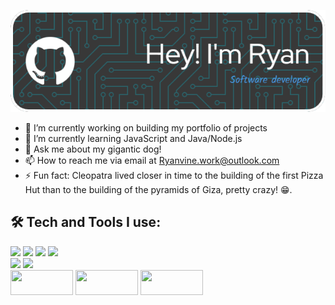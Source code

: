 ![Header](./images/header/github-header-image.png)



- 🔭 I’m currently working on building my portfolio of projects
- 🌱 I’m currently learning JavaScript and Java/Node.js
- 💬 Ask me about my gigantic dog!
- 📫 How to reach me via email at Ryanvine.work@outlook.com
- ⚡ Fun fact: Cleopatra lived closer in time to the building of the first Pizza Hut than to the building of the pyramids of Giza, pretty crazy! 😁.

## 🛠️ Tech and Tools I use:

 <div>
 <img src="https://img.shields.io/badge/HTML5-E34F26?style=for-the-badge&logo=html5&logoColor=white" />
 <img src="https://img.shields.io/badge/CSS3-1572B6?style=for-the-badge&logo=css3&logoColor=white" />
 <img src="https://img.shields.io/badge/JavaScript-323330?style=for-the-badge&logo=javascript&logoColor=F7DF1E" />
 <img src = "https://img.shields.io/badge/Java-ED8B00?style=for-the-badge&logo=java&logoColor=white" /> 
 </div>
 <div>
 <img src="https://img.shields.io/badge/React-20232A?style=for-the-badge&logo=react&logoColor=61DAFB" />
 <img src = "https://img.shields.io/badge/Jest-C21325?style=for-the-badge&logo=jest&logoColor=white" /> 
 </div>
 <div>
  <img src="https://img.shields.io/badge/GIT-E44C30?style=for-the-badge&logo=git&logoColor=white" width="100" height="40"/>
  <img src="https://img.shields.io/badge/-cypress-%23E5E5E5?style=for-the-badge&logo=cypress&logoColor=058a5e" width="100" height="40"/>
  <img src="https://img.shields.io/badge/NPM-%23000000.svg?style=for-the-badge&logo=npm&logoColor=white" width="100" height="40"/>
 </div>